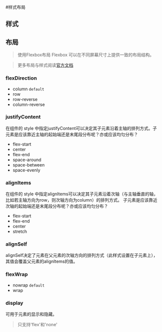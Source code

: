 

#样式布局

## 样式

## 布局

>使用Flexbox布局
Flexbox 可以在不同屏幕尺寸上提供一致的布局结构。

> 更多布局与样式阅读[官方文档](https://reactnative.cn/docs/layout-props/)

### flexDirection

* column `default`
* row
* row-reverse
* column-reverse

### justifyContent

在组件的 style 中指定justifyContent可以决定其子元素沿着主轴的排列方式。子元素是应该靠近主轴的起始端还是末尾段分布呢？亦或应该均匀分布？

* flex-start
* center
* flex-end
* space-around
* space-between
* space-evenly

### alignItems

在组件的 style 中指定alignItems可以决定其子元素沿着次轴（与主轴垂直的轴，比如若主轴方向为row，则次轴方向为column）的排列方式。
子元素是应该靠近次轴的起始端还是末尾段分布呢？亦或应该均匀分布？

* flex-start
* flex-end
* center
* stretch

### alignSelf

alignSelf决定了元素在父元素的次轴方向的排列方式（此样式设置在子元素上），其值会覆盖父元素的alignItems的值。

### flexWrap

* nowrap `default`
* wrap

### display

可用于元素的显示和隐藏。
>只支持'flex'和'none'




